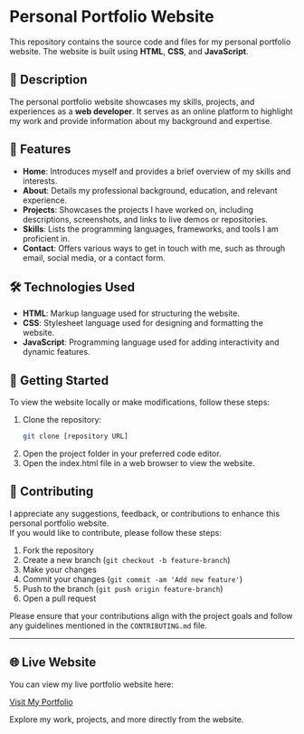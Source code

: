 # Personal Portfolio Website

This repository contains the source code and files for my personal portfolio website. The website is built using **HTML**, **CSS**, and **JavaScript**.

## 📜 Description

The personal portfolio website showcases my skills, projects, and experiences as a **web developer**. It serves as an online platform to highlight my work and provide information about my background and expertise.

## 🚀 Features

- **Home**: Introduces myself and provides a brief overview of my skills and interests.
- **About**: Details my professional background, education, and relevant experience.
- **Projects**: Showcases the projects I have worked on, including descriptions, screenshots, and links to live demos or repositories.
- **Skills**: Lists the programming languages, frameworks, and tools I am proficient in.
- **Contact**: Offers various ways to get in touch with me, such as through email, social media, or a contact form.

## 🛠️ Technologies Used

- **HTML**: Markup language used for structuring the website.
- **CSS**: Stylesheet language used for designing and formatting the website.
- **JavaScript**: Programming language used for adding interactivity and dynamic features.

## 🏁 Getting Started

To view the website locally or make modifications, follow these steps:

1. Clone the repository:  
   ```bash
   git clone [repository URL]
2. Open the project folder in your preferred code editor.
3. Open the index.html file in a web browser to view the website.

## 🤝 Contributing

I appreciate any suggestions, feedback, or contributions to enhance this personal portfolio website.  
If you would like to contribute, please follow these steps:

1. Fork the repository
2. Create a new branch (`git checkout -b feature-branch`)
3. Make your changes
4. Commit your changes (`git commit -am 'Add new feature'`)
5. Push to the branch (`git push origin feature-branch`)
6. Open a pull request

Please ensure that your contributions align with the project goals and follow any guidelines mentioned in the `CONTRIBUTING.md` file.

---

## 🌐 Live Website

You can view my live portfolio website here:

[Visit My Portfolio](https://vishalrathod20.github.io/Portfolio_me/)

Explore my work, projects, and more directly from the website.
